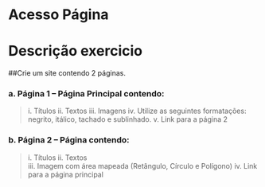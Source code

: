 # Acesso Página


# Descrição exercicio
##Crie um site contendo 2 páginas.  
 
### a. Página 1 – Página Principal contendo: 
> i. Títulos 
ii. Textos 
iii. Imagens 
iv. Utilize as seguintes formatações: negrito, itálico, tachado e 
sublinhado. 
v. Link para a página 2 
 
### b. Página 2 – Página contendo: 
> i. Títulos 
ii. Textos  
iii. Imagem com área mapeada (Retângulo, Círculo e Polígono) 
iv. Link para a página principal
